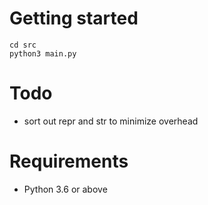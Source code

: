 # Getting started

```{shell}
cd src
python3 main.py
```

# Todo
* sort out repr and str to minimize overhead

# Requirements

* Python 3.6 or above